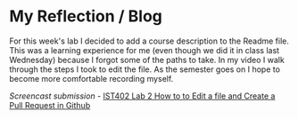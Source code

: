 # My Reflection / Blog

For this week's lab I decided to add a course description to the Readme file. This was a learning experience for me (even though we did it in class last Wednesday) because I forgot some of the paths to take. In my video I walk through the steps I took to edit the file. As the semester goes on I hope to become more comfortable recording myself.

*Screencast submission* - [IST402 Lab 2 How to to Edit a file and Create a Pull Request in Github](https://www.youtube.com/watch?v=qmoxsRUVT0Y&feature=youtu.be)
```


